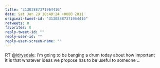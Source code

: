 ```yaml
---
title: "31302887371964416"
date: Sat Jan 29 10:49:24 +0000 2011
original-tweet-id: "31302887371964416"
retweets: 0
favorites: 0
reply-tweet-id: ""
reply-user-id: ""
reply-user-screen-name: ""
---
```

RT <a href="https://twitter.com/idrysdale">@idrysdale</a>: I'm going to be banging a drum today about how important it is that whatever ideas we propose has to be useful to someone ...
